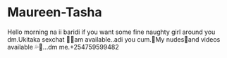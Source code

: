 # Maureen-Tasha
Hello morning na ii baridi if you want some fine naughty girl around you dm.Ukitaka sexchat 🍆💦am available..adi you cum.🥵My nudes🍑and videos available 💦🥵...dm me.+254759599482
